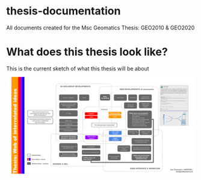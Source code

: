 # thesis-documentation
All documents created for the Msc Geomatics Thesis: GEO2010 &amp; GEO2020

# What does this thesis look like?

This is the current sketch of what this thesis will be about

<img src="./P_/wordweb Thesis.png">

